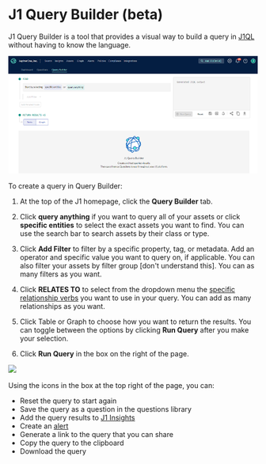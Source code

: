 # J1 Query Builder (beta)

J1 Query Builder is a tool that provides a visual way to build a query in [J1QL](./jupiterOne-query-language.md) without having to know the language. 



![](../assets/query-builder-home.png) 



To create a query in Query Builder:

1. At the top of the J1 homepage, click the **Query Builder** tab.

2. Click **query anything** if you want to query all of your assets or click **specific entities** to select the exact assets you want to find. You can use the search bar to search assets by their class or type.

3. Click **Add Filter** to filter by a specific property, tag, or metadata. Add an operator and specific value you want to query on, if applicable. You can also filter your assets by filter group [don't understand this]. You can as many filters as you want.

4. Click **RELATES TO** to select from the dropdown menu the [specific relationship verbs](./jupiterOne-query-language.md##basic-keywords) you want to use in your query. You can add as many relationships as you want.

5. Click Table or Graph to choose how you want to return the results. You can toggle between the options by clicking **Run Query** after you make your selection.

6. Click **Run Query** in the box on the right of the page. 

   

![](../assets/query-builder.gif)



Using the icons in the box at the top right of the page, you can:

- Reset the query to start again
- Save the query as a question in the questions library
- Add the query results to [J1 Insights](../compliance_and-reporting/insights-dashboards.md)
- Create an [alert](../security-operations/manage-alerts.md)
- Generate a link to the query that you can share
- Copy the query to the clipboard
- Download the query



